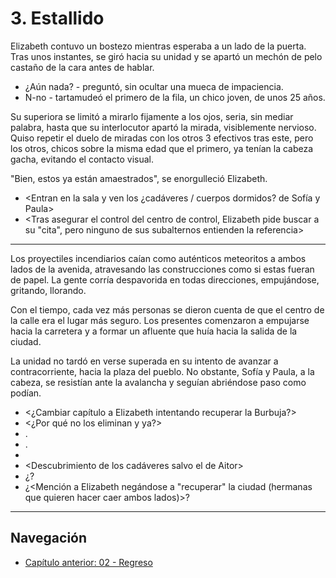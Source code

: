 # 3. Estallido

Elizabeth contuvo un bostezo mientras esperaba a un lado de la puerta. Tras unos instantes, se giró hacia su unidad y se apartó un mechón de pelo castaño de la cara antes de hablar.

- ¿Aún nada? - preguntó, sin ocultar una mueca de impaciencia.
- N-no - tartamudeó el primero de la fila, un chico joven, de unos 25 años.

Su superiora se limitó a mirarlo fijamente a los ojos, seria, sin mediar palabra, hasta que su interlocutor apartó la mirada, visiblemente nervioso. Quiso repetir el duelo de miradas con los otros 3 efectivos tras este, pero los otros, chicos sobre la misma edad que el primero, ya tenían la cabeza gacha, evitando el contacto visual.

"Bien, estos ya están amaestrados", se enorgulleció Elizabeth.


- <Entran en la sala y ven los ¿cadáveres / cuerpos dormidos? de Sofía y Paula>
- <Tras asegurar el control del centro de control, Elizabeth pide buscar a su "cita", pero ninguno de sus subalternos entienden la referencia>

***

Los proyectiles incendiarios caían como auténticos meteoritos a ambos lados de la avenida, atravesando las construcciones como si estas fueran de papel. La gente corría despavorida en todas direcciones, empujándose, gritando, llorando. 

Con el tiempo, cada vez más personas se dieron cuenta de que el centro de la calle era el lugar más seguro. Los presentes comenzaron a empujarse hacia la carretera y a formar un afluente que huía hacia la salida de la ciudad.

La unidad no tardó en verse superada en su intento de avanzar a contracorriente, hacia la plaza del pueblo. No obstante, Sofía y Paula, a la cabeza, se resistían ante la avalancha y seguían abriéndose paso como podían.

- <¿Cambiar capítulo a Elizabeth intentando recuperar la Burbuja?>
- <¿Por qué no los eliminan y ya?>
- <Mencionar gas>.
- <Lucha en la plaza>.
- <Asalto al centro de control de la Burbuja y estallido de la misma>
- <Descubrimiento de los cadáveres salvo el de Aitor>
- ¿<Alguna referencia a Cooper>?
- ¿<Mención a Elizabeth negándose a "recuperar" la ciudad (hermanas que quieren hacer caer ambos lados)>?

***

## Navegación

- [Capítulo anterior: 02 - Regreso](c02_regreso.md)
